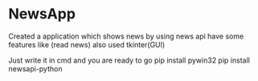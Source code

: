 # NewsApp
Created a application which shows news by using news api have some features like (read news) also used tkinter(GUI)


Just write it in cmd and you are ready to go 
pip install pywin32
pip install newsapi-python

